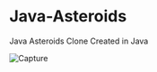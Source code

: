 # Java-Asteroids
Java Asteroids Clone Created in Java

![Capture](https://user-images.githubusercontent.com/57643496/150600496-d60b975c-828a-4976-a146-9ec66b8879e1.PNG)
